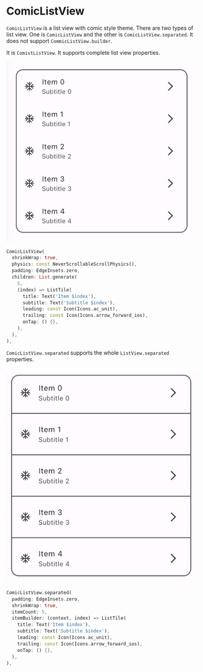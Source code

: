 # ComicListView


`ComicListView` is a list view with comic style theme. There are two types of list view. One is `ComicListView` and the other is `ComicListView.separated`. It does not support `CommicListView.builder`.



It is `ComistListView`. It supports complete list view properties.

![Comic List View](./images/comic_list_view.jpg)


```dart
ComicListView(
  shrinkWrap: true,
  physics: const NeverScrollableScrollPhysics(),
  padding: EdgeInsets.zero,
  children: List.generate(
    5,
    (index) => ListTile(
      title: Text('Item $index'),
      subtitle: Text('Subtitle $index'),
      leading: const Icon(Icons.ac_unit),
      trailing: const Icon(Icons.arrow_forward_ios),
      onTap: () {},
    ),
  ),
),
```


`ComicListView.separated` supports the whole `ListView.separated` properties.

![ComicListView.separated](./images/comic_list_view_separated.jpg)


```dart
ComicListView.separated(
  padding: EdgeInsets.zero,
  shrinkWrap: true,
  itemCount: 5,
  itemBuilder: (context, index) => ListTile(
    title: Text('Item $index'),
    subtitle: Text('Subtitle $index'),
    leading: const Icon(Icons.ac_unit),
    trailing: const Icon(Icons.arrow_forward_ios),
    onTap: () {},
  ),
),
```